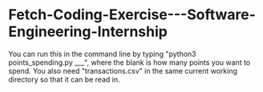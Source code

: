 # Fetch-Coding-Exercise---Software-Engineering-Internship
You can run this in the command line by typing "python3 points_spending.py ___", where the blank is how many points you want to spend. 
You also need "transactions.csv" in the same current working directory so that it can be read in.
